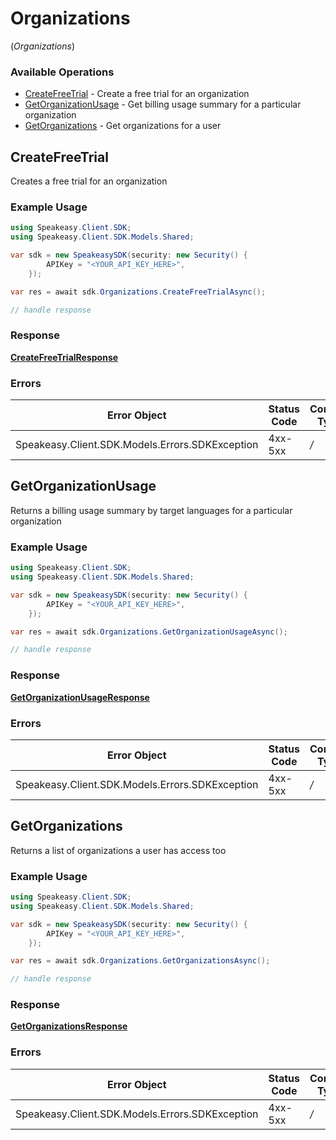 # Organizations
(*Organizations*)

### Available Operations

* [CreateFreeTrial](#createfreetrial) - Create a free trial for an organization
* [GetOrganizationUsage](#getorganizationusage) - Get billing usage summary for a particular organization
* [GetOrganizations](#getorganizations) - Get organizations for a user

## CreateFreeTrial

Creates a free trial for an organization

### Example Usage

```csharp
using Speakeasy.Client.SDK;
using Speakeasy.Client.SDK.Models.Shared;

var sdk = new SpeakeasySDK(security: new Security() {
        APIKey = "<YOUR_API_KEY_HERE>",
    });

var res = await sdk.Organizations.CreateFreeTrialAsync();

// handle response
```


### Response

**[CreateFreeTrialResponse](../../Models/Operations/CreateFreeTrialResponse.md)**
### Errors

| Error Object                                    | Status Code                                     | Content Type                                    |
| ----------------------------------------------- | ----------------------------------------------- | ----------------------------------------------- |
| Speakeasy.Client.SDK.Models.Errors.SDKException | 4xx-5xx                                         | */*                                             |

## GetOrganizationUsage

Returns a billing usage summary by target languages for a particular organization

### Example Usage

```csharp
using Speakeasy.Client.SDK;
using Speakeasy.Client.SDK.Models.Shared;

var sdk = new SpeakeasySDK(security: new Security() {
        APIKey = "<YOUR_API_KEY_HERE>",
    });

var res = await sdk.Organizations.GetOrganizationUsageAsync();

// handle response
```


### Response

**[GetOrganizationUsageResponse](../../Models/Operations/GetOrganizationUsageResponse.md)**
### Errors

| Error Object                                    | Status Code                                     | Content Type                                    |
| ----------------------------------------------- | ----------------------------------------------- | ----------------------------------------------- |
| Speakeasy.Client.SDK.Models.Errors.SDKException | 4xx-5xx                                         | */*                                             |

## GetOrganizations

Returns a list of organizations a user has access too

### Example Usage

```csharp
using Speakeasy.Client.SDK;
using Speakeasy.Client.SDK.Models.Shared;

var sdk = new SpeakeasySDK(security: new Security() {
        APIKey = "<YOUR_API_KEY_HERE>",
    });

var res = await sdk.Organizations.GetOrganizationsAsync();

// handle response
```


### Response

**[GetOrganizationsResponse](../../Models/Operations/GetOrganizationsResponse.md)**
### Errors

| Error Object                                    | Status Code                                     | Content Type                                    |
| ----------------------------------------------- | ----------------------------------------------- | ----------------------------------------------- |
| Speakeasy.Client.SDK.Models.Errors.SDKException | 4xx-5xx                                         | */*                                             |
